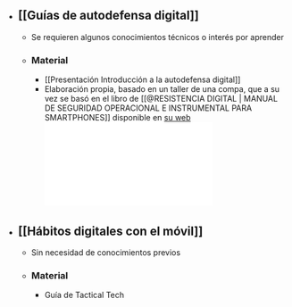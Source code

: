 - ## [[Guías de autodefensa digital]]
	- Se requieren algunos conocimientos técnicos o interés por aprender
	- ### Material
		- [[Presentación Introducción a la autodefensa digital]]
		- Elaboración propia, basado en un taller de una compa, que a su vez se basó en el libro de [[@RESISTENCIA DIGITAL | MANUAL DE SEGURIDAD OPERACIONAL E INSTRUMENTAL PARA SMARTPHONES]] disponible en [su web](https://www.criptica.org/material/resistencia_digital.pdf) ![Resistencia Digital de Críptica](../assets/resistencia_digital_1681865454227_0.pdf)
- ## [[Hábitos digitales con el móvil]]
	- Sin necesidad de conocimientos previos
	- ### Material
		- Guía de Tactical Tech